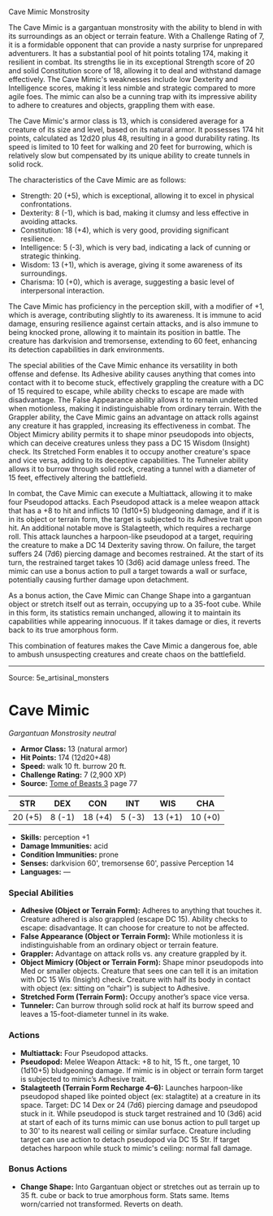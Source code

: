 <MonsterName/>Cave Mimic</MonsterName>
<CreatureType/>Monstrosity</CreatureType>

<summary>The Cave Mimic is a gargantuan monstrosity with the ability to blend in with its surroundings as an object or terrain feature. With a Challenge Rating of 7, it is a formidable opponent that can provide a nasty surprise for unprepared adventurers. It has a substantial pool of hit points totaling 174, making it resilient in combat. Its strengths lie in its exceptional Strength score of 20 and solid Constitution score of 18, allowing it to deal and withstand damage effectively. The Cave Mimic's weaknesses include low Dexterity and Intelligence scores, making it less nimble and strategic compared to more agile foes. The mimic can also be a cunning trap with its impressive ability to adhere to creatures and objects, grappling them with ease. </summary>

<detail>

The Cave Mimic's armor class is 13, which is considered average for a creature of its size and level, based on its natural armor. It possesses 174 hit points, calculated as 12d20 plus 48, resulting in a good durability rating. Its speed is limited to 10 feet for walking and 20 feet for burrowing, which is relatively slow but compensated by its unique ability to create tunnels in solid rock.

The characteristics of the Cave Mimic are as follows: 
- Strength: 20 (+5), which is exceptional, allowing it to excel in physical confrontations.
- Dexterity: 8 (-1), which is bad, making it clumsy and less effective in avoiding attacks.
- Constitution: 18 (+4), which is very good, providing significant resilience.
- Intelligence: 5 (-3), which is very bad, indicating a lack of cunning or strategic thinking.
- Wisdom: 13 (+1), which is average, giving it some awareness of its surroundings.
- Charisma: 10 (+0), which is average, suggesting a basic level of interpersonal interaction.

The Cave Mimic has proficiency in the perception skill, with a modifier of +1, which is average, contributing slightly to its awareness. It is immune to acid damage, ensuring resilience against certain attacks, and is also immune to being knocked prone, allowing it to maintain its position in battle. The creature has darkvision and tremorsense, extending to 60 feet, enhancing its detection capabilities in dark environments.

The special abilities of the Cave Mimic enhance its versatility in both offense and defense. Its Adhesive ability causes anything that comes into contact with it to become stuck, effectively grappling the creature with a DC of 15 required to escape, while ability checks to escape are made with disadvantage. The False Appearance ability allows it to remain undetected when motionless, making it indistinguishable from ordinary terrain. With the Grappler ability, the Cave Mimic gains an advantage on attack rolls against any creature it has grappled, increasing its effectiveness in combat. The Object Mimicry ability permits it to shape minor pseudopods into objects, which can deceive creatures unless they pass a DC 15 Wisdom (Insight) check. Its Stretched Form enables it to occupy another creature's space and vice versa, adding to its deceptive capabilities. The Tunneler ability allows it to burrow through solid rock, creating a tunnel with a diameter of 15 feet, effectively altering the battlefield.

In combat, the Cave Mimic can execute a Multiattack, allowing it to make four Pseudopod attacks. Each Pseudopod attack is a melee weapon attack that has a +8 to hit and inflicts 10 (1d10+5) bludgeoning damage, and if it is in its object or terrain form, the target is subjected to its Adhesive trait upon hit. An additional notable move is Stalagteeth, which requires a recharge roll. This attack launches a harpoon-like pseudopod at a target, requiring the creature to make a DC 14 Dexterity saving throw. On failure, the target suffers 24 (7d6) piercing damage and becomes restrained. At the start of its turn, the restrained target takes 10 (3d6) acid damage unless freed. The mimic can use a bonus action to pull a target towards a wall or surface, potentially causing further damage upon detachment.

As a bonus action, the Cave Mimic can Change Shape into a gargantuan object or stretch itself out as terrain, occupying up to a 35-foot cube. While in this form, its statistics remain unchanged, allowing it to maintain its capabilities while appearing innocuous. If it takes damage or dies, it reverts back to its true amorphous form.

This combination of features makes the Cave Mimic a dangerous foe, able to ambush unsuspecting creatures and create chaos on the battlefield.</detail>



---

Source: 5e_artisinal_monsters

# Cave Mimic

*Gargantuan* *Monstrosity* *neutral*

- **Armor Class:** 13 (natural armor)
- **Hit Points:** 174 (12d20+48)
- **Speed:** walk 10 ft. burrow 20 ft.
- **Challenge Rating:** 7 (2,900 XP)
- **Source:** [Tome of Beasts 3](https://koboldpress.com/kpstore/product/tome-of-beasts-3-for-5th-edition/) page 77

| STR | DEX | CON | INT | WIS | CHA |
| --- | --- | --- | --- | --- | --- |
| 20 (+5) | 8 (-1) | 18 (+4) | 5 (-3) | 13 (+1) | 10 (+0) |

- **Skills:** perception +1
- **Damage Immunities:** acid
- **Condition Immunities:** prone
- **Senses:** darkvision 60', tremorsense 60', passive Perception 14
- **Languages:** —

### Special Abilities

- **Adhesive (Object or Terrain Form):** Adheres to anything that touches it. Creature adhered is also grappled (escape DC 15). Ability checks to escape: disadvantage. It can choose for creature to not be affected.
- **False Appearance (Object or Terrain Form):** While motionless it is indistinguishable from an ordinary object or terrain feature.
- **Grappler:** Advantage on attack rolls vs. any creature grappled by it.
- **Object Mimicry (Object or Terrain Form):** Shape minor pseudopods into Med or smaller objects. Creature that sees one can tell it is an imitation with DC 15 Wis (Insight) check. Creature with half its body in contact with object (ex: sitting on “chair”) is subject to Adhesive.
- **Stretched Form (Terrain Form):** Occupy another’s space vice versa.
- **Tunneler:** Can burrow through solid rock at half its burrow speed and leaves a 15-foot-diameter tunnel in its wake.

### Actions

- **Multiattack:** Four Pseudopod attacks.
- **Pseudopod:** Melee Weapon Attack: +8 to hit, 15 ft., one target, 10 (1d10+5) bludgeoning damage. If mimic is in object or terrain form target is subjected to mimic’s Adhesive trait.
- **Stalagteeth (Terrain Form Recharge 4–6):** Launches harpoon-like pseudopod shaped like pointed object (ex: stalagtite) at a creature in its space. Target: DC 14 Dex or 24 (7d6) piercing damage and pseudopod stuck in it. While pseudopod is stuck target restrained and 10 (3d6) acid at start of each of its turns mimic can use bonus action to pull target up to 30' to its nearest wall ceiling or similar surface. Creature including target can use action to detach pseudopod via DC 15 Str. If target detaches harpoon while stuck to mimic's ceiling: normal fall damage.

### Bonus Actions

- **Change Shape:** Into Gargantuan object or stretches out as terrain up to 35 ft. cube or back to true amorphous form. Stats same. Items worn/carried not transformed. Reverts on death.




